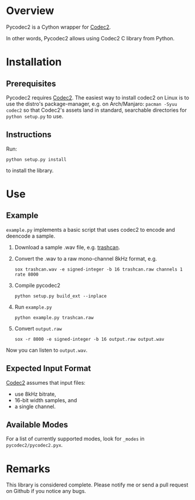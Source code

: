 Overview
========

Pycodec2 is a Cython wrapper for [Codec2][codec2].

In other words, Pycodec2 allows using Codec2 C library from Python.

Installation
============

## Prerequisites

Pycodec2 requires [Codec2][codec2]. The easiest way to install codec2 on Linux
is to use the distro's package-manager, e.g. on Arch/Manjaro: `pacman -Syuu
codec2` so that Codec2's assets land in standard, searchable directories for
`python setup.py` to use.

## Instructions

Run:

    python setup.py install

to install the library.

Use
===

## Example

`example.py` implements a basic script that uses codec2 to encode and deencode a
sample.

1. Download a sample .wav file, e.g.
[trashcan](https://freesound.org/people/InspectorJ/sounds/431158/).
1. Convert the .wav to a raw mono-channel 8kHz format, e.g.

       sox trashcan.wav -e signed-integer -b 16 trashcan.raw channels 1 rate 8000
3. Compile pycodec2

       python setup.py build_ext --inplace
3. Run `example.py`

       python example.py trashcan.raw
4. Convert `output.raw`

       sox -r 8000 -e signed-integer -b 16 output.raw output.wav

Now you can listen to `output.wav`.

## Expected Input Format

[Codec2][codec2] assumes that input files:
* use 8kHz bitrate,
* 16-bit width samples, and
* a single channel.

## Available Modes

For a list of currently supported modes, look for `_modes` in
`pycodec2/pycodec2.pyx`.

Remarks
=======

This library is considered complete. Please notify me or send a pull request on
Github if you notice any bugs.

[codec2]: http://www.rowetel.com/blog/?page_id=452
